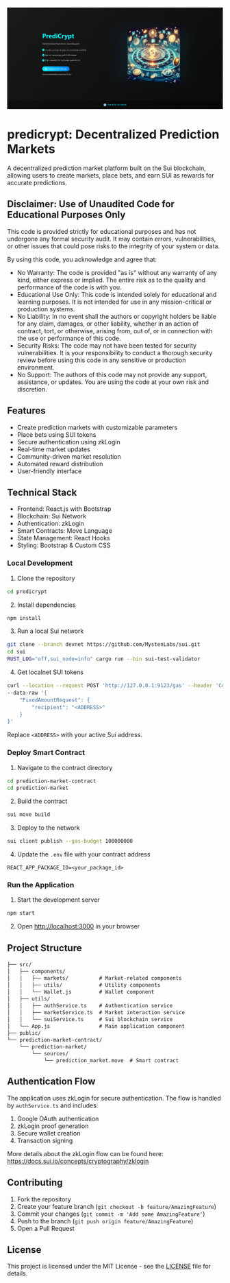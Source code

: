 ![Predicrypt Homepage](./public/predicrypt.png)

# predicrypt: Decentralized Prediction Markets

A decentralized prediction market platform built on the Sui blockchain, allowing users to create markets, place bets, and earn SUI as rewards for accurate predictions.

## Disclaimer: Use of Unaudited Code for Educational Purposes Only
This code is provided strictly for educational purposes and has not undergone any formal security audit. 
It may contain errors, vulnerabilities, or other issues that could pose risks to the integrity of your system or data.

By using this code, you acknowledge and agree that:
- No Warranty: The code is provided "as is" without any warranty of any kind, either express or implied. The entire risk as to the quality and performance of the code is with you.
- Educational Use Only: This code is intended solely for educational and learning purposes. It is not intended for use in any mission-critical or production systems.
- No Liability: In no event shall the authors or copyright holders be liable for any claim, damages, or other liability, whether in an action of contract, tort, or otherwise, arising from, out of, or in connection with the use or performance of this code.
- Security Risks: The code may not have been tested for security vulnerabilities. It is your responsibility to conduct a thorough security review before using this code in any sensitive or production environment.
- No Support: The authors of this code may not provide any support, assistance, or updates. You are using the code at your own risk and discretion.

## Features

- Create prediction markets with customizable parameters
- Place bets using SUI tokens
- Secure authentication using zkLogin
- Real-time market updates
- Community-driven market resolution
- Automated reward distribution
- User-friendly interface

## Technical Stack

- Frontend: React.js with Bootstrap
- Blockchain: Sui Network
- Authentication: zkLogin
- Smart Contracts: Move Language
- State Management: React Hooks
- Styling: Bootstrap & Custom CSS

### Local Development

1. Clone the repository
```bash
cd predicrypt
```

2. Install dependencies
```bash
npm install
```

3. Run a local Sui network
```bash
git clone --branch devnet https://github.com/MystenLabs/sui.git
cd sui
RUST_LOG="off,sui_node=info" cargo run --bin sui-test-validator
```

4. Get localnet SUI tokens
```bash
curl --location --request POST 'http://127.0.0.1:9123/gas' --header 'Content-Type: application/json' \
--data-raw '{
    "FixedAmountRequest": {
        "recipient": "<ADDRESS>"
    }
}'
```
Replace `<ADDRESS>` with your active Sui address.

### Deploy Smart Contract

1. Navigate to the contract directory
```bash
cd prediction-market-contract
cd prediction-market
```

2. Build the contract
```bash
sui move build
```

3. Deploy to the network
```bash
sui client publish --gas-budget 100000000
```

4. Update the `.env` file with your contract address
```env
REACT_APP_PACKAGE_ID=<your_package_id>
```

### Run the Application

1. Start the development server
```bash
npm start
```

2. Open [http://localhost:3000](http://localhost:3000) in your browser

## Project Structure

```
├── src/
│   ├── components/
│   │   ├── markets/          # Market-related components
│   │   ├── utils/            # Utility components
│   │   └── Wallet.js         # Wallet component
│   ├── utils/
│   │   ├── authService.ts    # Authentication service
│   │   ├── marketService.ts  # Market interaction service
│   │   └── suiService.ts     # Sui blockchain service
│   └── App.js                # Main application component
├── public/
└── prediction-market-contract/
    └── prediction-market/
        └── sources/
            └── prediction_market.move  # Smart contract
```

## Authentication Flow

The application uses zkLogin for secure authentication. The flow is handled by `authService.ts` and includes:
1. Google OAuth authentication
2. zkLogin proof generation
3. Secure wallet creation
4. Transaction signing

More details about the zkLogin flow can be found here: https://docs.sui.io/concepts/cryptography/zklogin

## Contributing

1. Fork the repository
2. Create your feature branch (`git checkout -b feature/AmazingFeature`)
3. Commit your changes (`git commit -m 'Add some AmazingFeature'`)
4. Push to the branch (`git push origin feature/AmazingFeature`)
5. Open a Pull Request

## License

This project is licensed under the MIT License - see the [LICENSE](LICENSE) file for details.

